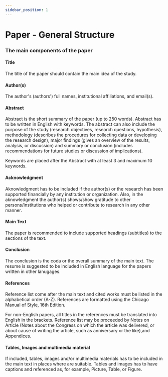 ```yaml
---
sidebar_position: 1
---
```


# Paper - General Structure

### The main components of the paper

#### Title

The title of the paper should contain the main idea of the study.

#### Author(s)

The author's (authors') full names, institutional affiliations, and email(s).

#### Abstract

Abstract is the short summary of the paper (up to 250 words). Abstract has to be written in English with keywords. The abstract can also include the purpose of the study (research objectives, research questions, hypothesis), methodology (describes the procedures for collecting data or developing the research design), major findings (gives an overview of the results, analysis, or discussion) and summary or conclusion (includes recommendations for future studies or discussion of implications).

​Keywords are placed after the Abstract with at least 3 and maximum 10 keywords.

#### Acknowledgment

Aknowledgment has to be included if the author(s) or the research has been supported financially by any institution or organization. Also, in the aknowledgment the author(s) shows/show gratitude to other persons/institutions who helped or contribute to research in any other manner. 

#### Main Text

The paper is recommended to include supported headings (subtitles) to the sections of the text.

#### Conclusion

The conclusion is the coda or the overall summary of the main text. The resume is suggested to be included in English language for the papers written in other lanugages.

#### References

Reference list come after the main text and cited works must be listed in the alphabetical order (A-Z). References are formatted using the Chicago Manual of Style, 16th Edition. 

For non-English papers, all titles in the references must be translated into English in the brackets. Reference list may be proceeded by Notes on Article (Notes about the Congress on which the article was delivered, or about cause of writing the article, such as anniversary or the like),and Appendices.

#### Tables, Images and multimedia material

If included, tables, images and/or multimedia materials has to be included in the main text in places where are suitable. Tables and images has to have captions and referenced as, for example, Picture, Table, or Figure.





